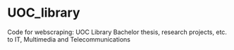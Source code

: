 # UOC_library
Code for webscraping: UOC Library Bachelor thesis, research projects, etc. to IT, Multimedia and Telecommunications
